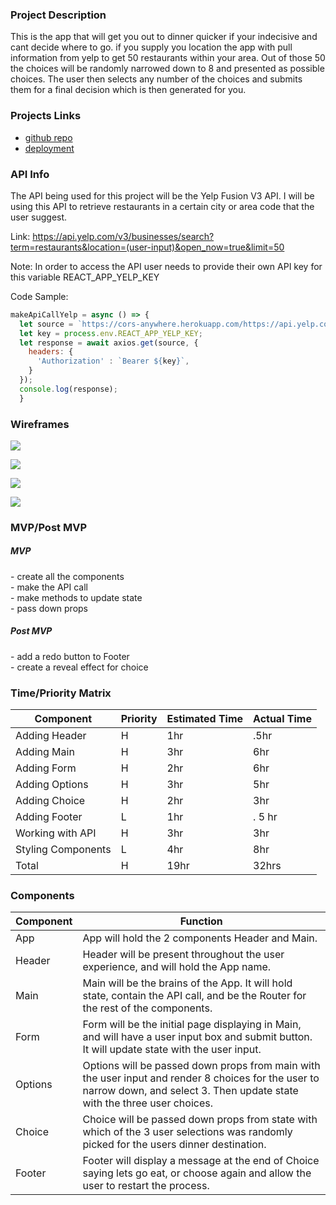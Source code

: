 <h3>Project Description</h3>

This is the app that will get you out to dinner quicker if your indecisive and cant decide where to go. if you supply you location the app with pull information from yelp to get 50 restaurants within your area. Out of those 50 the choices will be randomly narrowed down to 8 and presented as possible choices. The user then selects any number of the choices and submits them for a final decision which is then generated for you.

<h3>Projects Links</h3>

- [github repo](https://github.com/jerni81/restaurant_finder)
- [deployment](http://ajs-restaurant-finder.surge.sh/)

<h3>API Info</h3>

The API being used for this project will be the Yelp Fusion V3 API. I will be using this API to retrieve restaurants in a certain city or area code that the user suggest.

Link:
https://api.yelp.com/v3/businesses/search?term=restaurants&location=(user-input)&open_now=true&limit=50

Note: In order to access the API user needs to provide their own API key for this variable REACT_APP_YELP_KEY

Code Sample:
```js
makeApiCallYelp = async () => {
  let source = `https://cors-anywhere.herokuapp.com/https://api.yelp.com/v3/businesses/search?term=restaurants&location=${this.state.value}&open_now=true&limit=50`
  let key = process.env.REACT_APP_YELP_KEY;
  let response = await axios.get(source, {
    headers: {
      'Authorization' : `Bearer ${key}`,
    }
  });
  console.log(response);
  }
  ```

<h3>Wireframes</h3>

![](https://i.imgur.com/hPiqDHk.jpg)

![](https://i.imgur.com/pmd8zZO.jpg)

![](https://i.imgur.com/ddkTwSv.jpg)

![](https://i.imgur.com/O7rsdE0.jpg)

<h3>MVP/Post MVP

<h5>MVP</h5>
- create all the components<br>
- make the API call <br>
- make methods to update state <br>
- pass down props

<h5>Post MVP</h5>
- add a redo button to Footer<br>
- create a reveal effect for choice

<h3>Time/Priority Matrix</h3>


| Component| Priority | Estimated Time | Actual Time |
| --- | --- | --- | --- |
| Adding Header | H | 1hr | .5hr |
| Adding Main | H | 3hr | 6hr |
| Adding Form | H | 2hr | 6hr |
| Adding Options | H | 3hr | 5hr |
| Adding Choice | H | 2hr | 3hr |
| Adding Footer | L | 1hr |. 5 hr|
| Working with API | H | 3hr | 3hr |
| Styling Components | L | 4hr | 8hr |
| Total | H | 19hr | 32hrs |

<h3>Components</h3>

| Component | Function |
| --- | --- |
| App | App will hold the 2 components Header and Main.|
| Header | Header will be present throughout the user experience, and will hold the App name. |
| Main | Main will be the brains of the App. It will hold state, contain the API call, and be the Router for the rest of the components. |
| Form | Form will be the initial page displaying in Main, and will have a user input box and submit button. It will update state with the user input.|
| Options | Options will be passed down props from main with the user input and render 8 choices for the user to narrow down, and select 3. Then update state with the three user choices.|
| Choice | Choice will be passed down props from state with which of the 3 user selections was randomly picked for the users dinner destination.|
| Footer | Footer will display a message at the end of Choice saying lets go eat, or choose again and allow the user to restart the process. |
